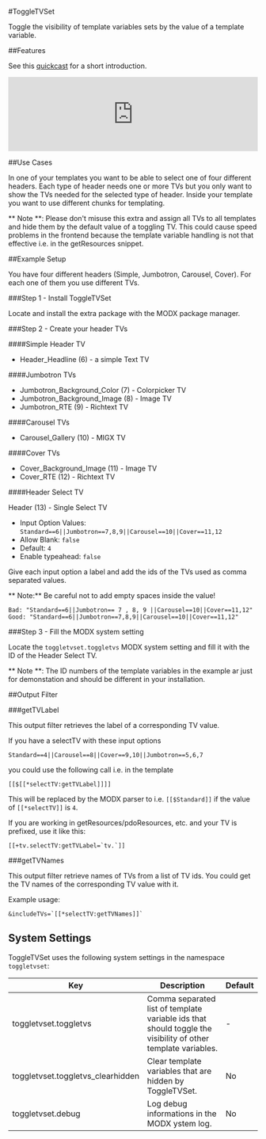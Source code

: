 #ToggleTVSet

Toggle the visibility of template variables sets by the value of a template
variable.

##Features

See this [quickcast](http://quick.as/dvdkfjwo) for a short 
introduction.

<iframe name="quickcast" src="http://quick.as/embed/dvdkfjwo" scrolling="no" frameborder="0" width="100%" allowfullscreen></iframe><script src="http://quick.as/embed/script/1.57"></script>

##Use Cases

In one of your templates you want to be able to select one of four different
headers. Each type of header needs one or more TVs but you only want to show
the TVs needed for the selected type of header. Inside your template you want
to use different chunks for templating.

** Note **: Please don't misuse this extra and assign all TVs to all 
templates and hide them by the default value of a toggling TV. This could cause
speed problems in the frontend because the template variable handling is not 
that effective i.e. in the getResources snippet.

##Example Setup

You have four different headers (Simple, Jumbotron, Carousel, Cover). For each
one of them you use different TVs.

###Step 1 - Install ToggleTVSet
 
Locate and install the extra package with the MODX package manager.

###Step 2 - Create your header TVs

####Simple Header TV

* Header_Headline (6) - a simple Text TV

####Jumbotron TVs

* Jumbotron_Background_Color (7) - Colorpicker TV
* Jumbotron_Background_Image (8) - Image TV
* Jumbotron_RTE (9) - Richtext TV

####Carousel TVs

* Carousel_Gallery (10) - MIGX TV

####Cover TVs

* Cover_Background_Image (11) - Image TV
* Cover_RTE (12) - Richtext TV

####Header Select TV

Header (13) - Single Select TV

* Input Option Values: `Standard==6||Jumbotron==7,8,9||Carousel==10||Cover==11,12`
* Allow Blank: `false`
* Default: `4`
* Enable typeahead: `false`

Give each input option a label and add the ids of the TVs used as comma
separated values.

** Note:**  Be careful not to add empty spaces inside the value!

```
Bad: "Standard==6||Jumbotron== 7 , 8, 9 ||Carousel==10||Cover==11,12"
Good: "Standard==6||Jumbotron==7,8,9||Carousel==10||Cover==11,12"
```

###Step 3 - Fill the MODX system setting

Locate the `toggletvset.toggletvs` MODX system setting and fill it with the ID
of the Header Select TV.

** Note **: The ID numbers of the template variables in the example ar just for
demonstation and should be different in your installation.

##Output Filter

###getTVLabel

This output filter retrieves the label of a corresponding TV value.

If you have a selectTV with these input options

```
Standard==4||Carousel==8||Cover==9,10||Jumbotron==5,6,7
```

you could use the following call i.e. in the template

```
[[$[[*selectTV:getTVLabel]]]]
```

This will be replaced by the MODX parser to i.e.
`[[$Standard]]` if the value of `[[*selectTV]]` is `4`.

If you are working in getResources/pdoResources, etc. and your TV is prefixed, 
use it like this:

```
[[+tv.selectTV:getTVLabel=`tv.`]]
```

###getTVNames

This output filter retrieve names of TVs from a list of TV ids. You could get
the TV names of the corresponding TV value with it.

Example usage:

```
&includeTVs=`[[*selectTV:getTVNames]]`
```

## System Settings

ToggleTVSet uses the following system settings in the namespace `toggletvset`:

Key | Description | Default
----|-------------|--------
toggletvset.toggletvs | Comma separated list of template variable ids that should toggle the visibility of other template variables. | -
toggletvset.toggletvs_clearhidden | Clear template variables that are hidden by ToggleTVSet. | No
toggletvset.debug | Log debug informations in the MODX ystem log. | No
